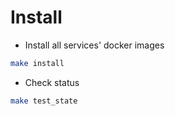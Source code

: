 # Install

* Install all services' docker images
```bash
make install
```

* Check status 
```bash
make test_state
```
